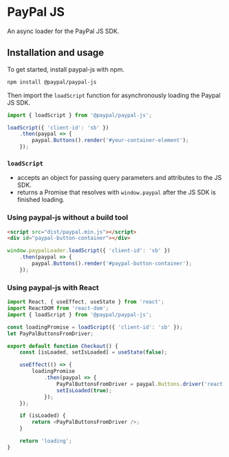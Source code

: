 # PayPal JS

An async loader for the PayPal JS SDK.


## Installation and usage

To get started, install paypal-js with npm.

```sh
npm install @paypal/paypal-js
```

Then import the `loadScript` function for asynchronously loading the Paypal JS SDK.

```js
import { loadScript } from '@paypal/paypal-js';

loadScript({ 'client-id': 'sb' })
    .then(paypal => {
        paypal.Buttons().render('#your-container-element');
    });
```

### `loadScript`

- accepts an object for passing query parameters and attributes to the JS SDK.
- returns a Promise that resolves with `window.paypal` after the JS SDK is finished loading.


### Using paypal-js without a build tool

```html
<script src="dist/paypal.min.js"></script>
<div id="paypal-button-container"></div>
```

```js
window.paypalLoader.loadScript({ 'client-id': 'sb' })
    .then(paypal => {
        paypal.Buttons().render('#paypal-button-container');
    });
```


### Using paypal-js with React

```js
import React, { useEffect, useState } from 'react';
import ReactDOM from 'react-dom';
import { loadScript } from '@paypal/paypal-js';

const loadingPromise = loadScript({ 'client-id': 'sb' });
let PayPalButtonsFromDriver;

export default function Checkout() {
    const [isLoaded, setIsLoaded] = useState(false);

    useEffect(() => {
        loadingPromise
            .then(paypal => {
                PayPalButtonsFromDriver = paypal.Buttons.driver('react', { React, ReactDOM });
                setIsLoaded(true);
            });
    });

    if (isLoaded) {
        return <PayPalButtonsFromDriver />;
    }

    return 'loading';
}
```
